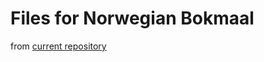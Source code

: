 # Files for Norwegian Bokmaal 

from [current repository](https://github.com/ltgoslo/norne/tree/master/ud/nob)
